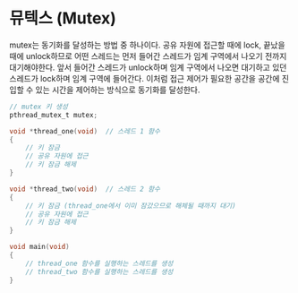 # 뮤텍스 (Mutex)

mutex는 동기화를 달성하는 방법 중 하나이다. 공유 자원에 접근할 때에 lock, 끝났을 때에 unlock하므로 어떤 스레드는 먼저 들어간 스레드가 임계 구역에서 나오기 전까지 대기해야한다. 앞서 들어간 스레드가 unlock하며 임계 구역에서 나오면 대기하고 있던 스레드가 lock하며 임계 구역에 들어간다. 이처럼 접근 제어가 필요한 공간을 공간에 진입할 수 있는 시간을 제어하는 방식으로 동기화를 달성한다.

```c
// mutex 키 생성
pthread_mutex_t mutex;

void *thread_one(void)	// 스레드 1 함수
{
	// 키 잠금
	// 공유 자원에 접근
	// 키 잠금 해제
}

void *thread_two(void)	// 스레드 2 함수
{
	// 키 잠금 (thread_one에서 이미 잠갔으므로 해체될 때까지 대기)
	// 공유 자원에 접근
	// 키 잠금 해제
}

void main(void)
{
	// thread_one 함수를 실행하는 스레드를 생성
	// thread_two 함수를 실행하는 스레드를 생성
}
```
